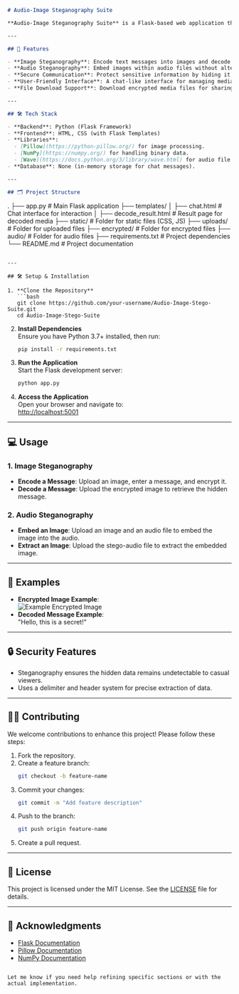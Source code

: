 
```markdown
# Audio-Image Steganography Suite

**Audio-Image Steganography Suite** is a Flask-based web application that enables secure communication by embedding images into audio files and encoding messages within images. It supports encryption, decryption, and retrieval of hidden data with ease.

---

## 🚀 Features

- **Image Steganography**: Encode text messages into images and decode them effortlessly.
- **Audio Steganography**: Embed images within audio files without altering image pixels.
- **Secure Communication**: Protect sensitive information by hiding it in media files.
- **User-Friendly Interface**: A chat-like interface for managing media files and hidden data.
- **File Download Support**: Download encrypted media files for sharing.

---

## 🛠️ Tech Stack

- **Backend**: Python (Flask Framework)
- **Frontend**: HTML, CSS (with Flask Templates)
- **Libraries**:
  - [Pillow](https://python-pillow.org/) for image processing.
  - [NumPy](https://numpy.org/) for handling binary data.
  - [Wave](https://docs.python.org/3/library/wave.html) for audio file manipulation.
- **Database**: None (in-memory storage for chat messages).

---

## 🗂️ Project Structure

```
.
├── app.py                  # Main Flask application
├── templates/
│   ├── chat.html           # Chat interface for interaction
│   ├── decode_result.html  # Result page for decoded media
├── static/                 # Folder for static files (CSS, JS)
├── uploads/                # Folder for uploaded files
├── encrypted/              # Folder for encrypted files
├── audio/                  # Folder for audio files
├── requirements.txt        # Project dependencies
└── README.md               # Project documentation
```

---

## 🛠️ Setup & Installation

1. **Clone the Repository**  
   ```bash
   git clone https://github.com/your-username/Audio-Image-Stego-Suite.git
   cd Audio-Image-Stego-Suite
   ```

2. **Install Dependencies**  
   Ensure you have Python 3.7+ installed, then run:
   ```bash
   pip install -r requirements.txt
   ```

3. **Run the Application**  
   Start the Flask development server:
   ```bash
   python app.py
   ```

4. **Access the Application**  
   Open your browser and navigate to:  
   [http://localhost:5001](http://localhost:5001)

---

## 💻 Usage

### 1. Image Steganography
- **Encode a Message**: Upload an image, enter a message, and encrypt it.
- **Decode a Message**: Upload the encrypted image to retrieve the hidden message.

### 2. Audio Steganography
- **Embed an Image**: Upload an image and an audio file to embed the image into the audio.
- **Extract an Image**: Upload the stego-audio file to extract the embedded image.

---

## 📂 Examples

- **Encrypted Image Example**:  
  ![Example Encrypted Image](path/to/example-encrypted-image.png)
- **Decoded Message Example**:  
  "Hello, this is a secret!"

---

## 🔒 Security Features

- Steganography ensures the hidden data remains undetectable to casual viewers.
- Uses a delimiter and header system for precise extraction of data.

---

## 🧑‍💻 Contributing

We welcome contributions to enhance this project! Please follow these steps:
1. Fork the repository.
2. Create a feature branch:  
   ```bash
   git checkout -b feature-name
   ```
3. Commit your changes:  
   ```bash
   git commit -m "Add feature description"
   ```
4. Push to the branch:  
   ```bash
   git push origin feature-name
   ```
5. Create a pull request.

---

## 📜 License

This project is licensed under the MIT License. See the [LICENSE](LICENSE) file for details.

---

## 🌟 Acknowledgments

- [Flask Documentation](https://flask.palletsprojects.com/)
- [Pillow Documentation](https://pillow.readthedocs.io/)
- [NumPy Documentation](https://numpy.org/doc/)
```

Let me know if you need help refining specific sections or with the actual implementation.